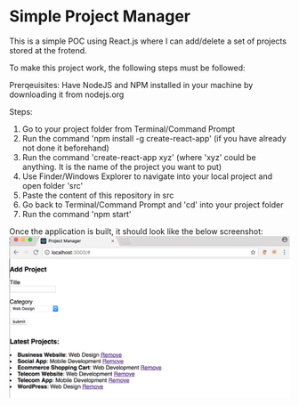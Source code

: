 # Simple Project Manager
This is a simple POC using React.js where I can add/delete a set of projects stored at the frotend.


To make this project work, the following steps must be followed:

Prerqeuisites:
Have NodeJS and NPM installed in your machine by downloading it from nodejs.org

Steps:
1. Go to your project folder from Terminal/Command Prompt
2. Run the command 'npm install -g create-react-app' (if you have already not done it beforehand)
3. Run the command 'create-react-app xyz' (where 'xyz' could be anything. It is the name of the project you want to put)
4. Use Finder/Windows Explorer to navigate into your local project and open folder 'src'
5. Paste the content of this repository in src
6. Go back to Terminal/Command Prompt and 'cd' into your project folder
7. Run the command 'npm start'

Once the application is built, it should look like the below screenshot:
![this image](https://github.com/abir4u/simpleprojectmanager/blob/master/App_Screenshot.png?raw=true "Optional Title")
